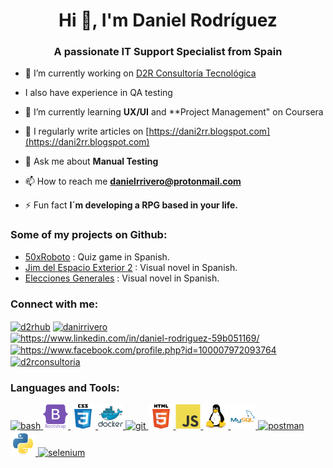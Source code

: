 <h1 align="center">Hi 👋, I'm Daniel Rodríguez</h1>
<h3 align="center">A passionate IT Support Specialist from Spain</h3>

- 🔭 I’m currently working on [D2R Consultoría Tecnológica](https://www.d2rconsultoriatecnologica.es)

- I also have experience in QA testing

- 🌱 I’m currently learning **UX/UI** and **Project Management" on Coursera

- 📝 I regularly write articles on [https://dani2rr.blogspot.com](https://dani2rr.blogspot.com)

- 💬 Ask me about **Manual Testing**

- 📫 How to reach me **danielrrivero@protonmail.com**

- ⚡ Fun fact **I´m developing a RPG based in your life.**

<h3 align="left">Some of my projects on Github:</h3>

- <a href="https://github.com/DanielRodriguezRivero/50xRoboto">50xRoboto</a> : Quiz game in Spanish.
- <a href="https://github.com/DanielRodriguezRivero/Jim-del-Espacio-Exterior-2">Jim del Espacio Exterior 2</a> : Visual novel in Spanish.
- <a href="https://github.com/DanielRodriguezRivero/Elecciones_generales">Elecciones Generales</a> : Visual novel in Spanish.

<h3 align="left">Connect with me:</h3>
<p align="left">
<a href="https://codepen.io/d2rhub" target="blank"><img align="center" src="https://raw.githubusercontent.com/rahuldkjain/github-profile-readme-generator/master/src/images/icons/Social/codepen.svg" alt="d2rhub" height="30" width="40" /></a>
<a href="https://twitter.com/danirrivero" target="blank"><img align="center" src="https://raw.githubusercontent.com/rahuldkjain/github-profile-readme-generator/master/src/images/icons/Social/twitter.svg" alt="danirrivero" height="30" width="40" /></a>
<a href="https://linkedin.com/in/https://www.linkedin.com/in/daniel-rodriguez-59b051169/" target="blank"><img align="center" src="https://raw.githubusercontent.com/rahuldkjain/github-profile-readme-generator/master/src/images/icons/Social/linked-in-alt.svg" alt="https://www.linkedin.com/in/daniel-rodriguez-59b051169/" height="30" width="40" /></a>
<a href="https://fb.com/https://www.facebook.com/profile.php?id=100007972093764" target="blank"><img align="center" src="https://raw.githubusercontent.com/rahuldkjain/github-profile-readme-generator/master/src/images/icons/Social/facebook.svg" alt="https://www.facebook.com/profile.php?id=100007972093764" height="30" width="40" /></a>
<a href="https://instagram.com/d2rconsultoria" target="blank"><img align="center" src="https://raw.githubusercontent.com/rahuldkjain/github-profile-readme-generator/master/src/images/icons/Social/instagram.svg" alt="d2rconsultoria" height="30" width="40" /></a>
</p>

<h3 align="left">Languages and Tools:</h3>
<p align="left"> <a href="https://www.gnu.org/software/bash/" target="_blank" rel="noreferrer"> <img src="https://www.vectorlogo.zone/logos/gnu_bash/gnu_bash-icon.svg" alt="bash" width="40" height="40"/> </a> <a href="https://getbootstrap.com" target="_blank" rel="noreferrer"> <img src="https://raw.githubusercontent.com/devicons/devicon/master/icons/bootstrap/bootstrap-plain-wordmark.svg" alt="bootstrap" width="40" height="40"/> </a> <a href="https://www.w3schools.com/css/" target="_blank" rel="noreferrer"> <img src="https://raw.githubusercontent.com/devicons/devicon/master/icons/css3/css3-original-wordmark.svg" alt="css3" width="40" height="40"/> </a> <a href="https://www.docker.com/" target="_blank" rel="noreferrer"> <img src="https://raw.githubusercontent.com/devicons/devicon/master/icons/docker/docker-original-wordmark.svg" alt="docker" width="40" height="40"/> </a> <a href="https://git-scm.com/" target="_blank" rel="noreferrer"> <img src="https://www.vectorlogo.zone/logos/git-scm/git-scm-icon.svg" alt="git" width="40" height="40"/> </a> <a href="https://www.w3.org/html/" target="_blank" rel="noreferrer"> <img src="https://raw.githubusercontent.com/devicons/devicon/master/icons/html5/html5-original-wordmark.svg" alt="html5" width="40" height="40"/> </a> <a href="https://developer.mozilla.org/en-US/docs/Web/JavaScript" target="_blank" rel="noreferrer"> <img src="https://raw.githubusercontent.com/devicons/devicon/master/icons/javascript/javascript-original.svg" alt="javascript" width="40" height="40"/> </a> <a href="https://www.linux.org/" target="_blank" rel="noreferrer"> <img src="https://raw.githubusercontent.com/devicons/devicon/master/icons/linux/linux-original.svg" alt="linux" width="40" height="40"/> </a> <a href="https://www.mysql.com/" target="_blank" rel="noreferrer"> <img src="https://raw.githubusercontent.com/devicons/devicon/master/icons/mysql/mysql-original-wordmark.svg" alt="mysql" width="40" height="40"/> </a> <a href="https://postman.com" target="_blank" rel="noreferrer"> <img src="https://www.vectorlogo.zone/logos/getpostman/getpostman-icon.svg" alt="postman" width="40" height="40"/> </a> <a href="https://www.python.org" target="_blank" rel="noreferrer"> <img src="https://raw.githubusercontent.com/devicons/devicon/master/icons/python/python-original.svg" alt="python" width="40" height="40"/> </a> <a href="https://www.selenium.dev" target="_blank" rel="noreferrer"> <img src="https://raw.githubusercontent.com/detain/svg-logos/780f25886640cef088af994181646db2f6b1a3f8/svg/selenium-logo.svg" alt="selenium" width="40" height="40"/> </a> </p>
